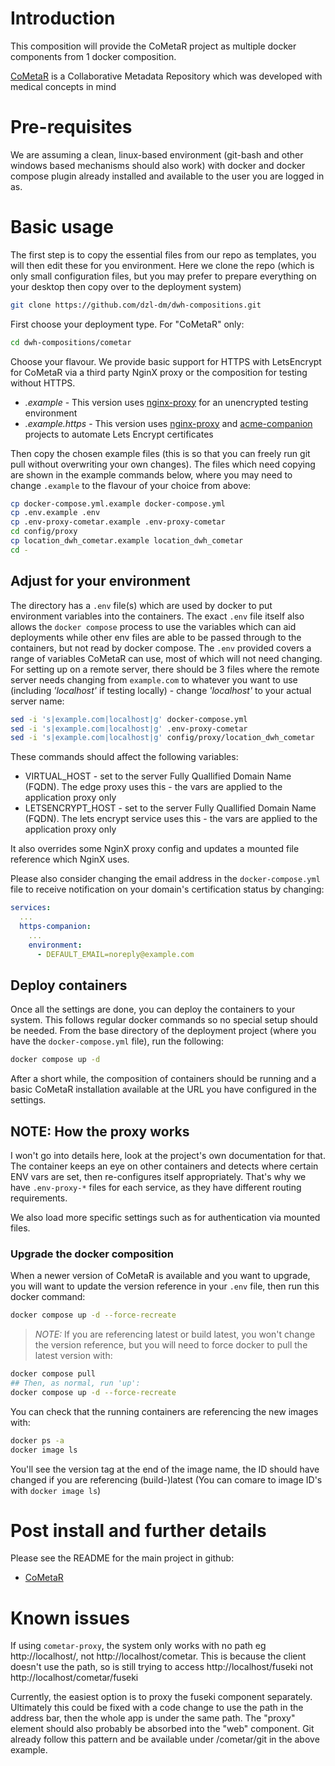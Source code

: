 
# Introduction
This composition will provide the CoMetaR project as multiple docker components from 1 docker composition.

[CoMetaR](https://github.com/dzl-dm/cometar) is a Collaborative Metadata Repository which was developed with medical concepts in mind

# Pre-requisites
We are assuming a clean, linux-based environment (git-bash and other windows based mechanisms should also work) with docker and docker compose plugin already installed and available to the user you are logged in as.

# Basic usage
The first step is to copy the essential files from our repo as templates, you will then edit these for you environment. Here we clone the repo (which is only small configuration files, but you may prefer to prepare everything on your desktop then copy over to the deployment system)
```sh
git clone https://github.com/dzl-dm/dwh-compositions.git
```

First choose your deployment type. For "CoMetaR" only:
```sh
cd dwh-compositions/cometar
```
Choose your flavour. We provide basic support for HTTPS with LetsEncrypt for CoMetaR via a third party NginX proxy or the composition for testing without HTTPS.  
* _.example_ - This version uses [nginx-proxy](https://github.com/nginx-proxy/nginx-proxy) for an unencrypted testing environment
* _.example.https_ - This version uses [nginx-proxy](https://github.com/nginx-proxy/nginx-proxy) and [acme-companion](https://github.com/nginx-proxy/acme-companion) projects to automate Lets Encrypt certificates

Then copy the chosen example files (this is so that you can freely run git pull without overwriting your own changes). The files which need copying are shown in the example commands below, where you may need to change `.example` to the flavour of your choice from above:
```sh
cp docker-compose.yml.example docker-compose.yml
cp .env.example .env
cp .env-proxy-cometar.example .env-proxy-cometar
cd config/proxy
cp location_dwh_cometar.example location_dwh_cometar
cd -
```

## Adjust for your environment
The directory has a `.env` file(s) which are used by docker to put environment variables into the containers. The exact `.env` file itself also allows the `docker compose` process to use the variables which can aid deployments while other env files are able to be passed through to the containers, but not read by docker compose. The `.env` provided covers a range of variables CoMetaR can use, most of which will not need changing. For setting up on a remote server, there should be 3 files where the remote server needs changing from `example.com` to whatever you want to use (including _'localhost'_ if testing locally) - change _'localhost'_ to your actual server name:
```sh
sed -i 's|example.com|localhost|g' docker-compose.yml
sed -i 's|example.com|localhost|g' .env-proxy-cometar
sed -i 's|example.com|localhost|g' config/proxy/location_dwh_cometar
```
These commands should affect the following variables:
* VIRTUAL_HOST - set to the server Fully Quallified Domain Name (FQDN). The edge proxy uses this - the vars are applied to the application proxy only
* LETSENCRYPT_HOST - set to the server Fully Quallified Domain Name (FQDN). The lets encrypt service uses this - the vars are applied to the application proxy only

It also overrides some NginX proxy config and updates a mounted file reference which NginX uses.

Please also consider changing the email address in the `docker-compose.yml` file to receive notification on your domain's certification status by changing:
```yaml
services:
  ...
  https-companion:
    ...
    environment:
      - DEFAULT_EMAIL=noreply@example.com
```

## Deploy containers
Once all the settings are done, you can deploy the containers to your system. This follows regular docker commands so no special setup should be needed. From the base directory of the deployment project (where you have the `docker-compose.yml` file), run the following:
```sh
docker compose up -d
```

After a short while, the composition of containers should be running and a basic CoMetaR installation available at the URL you have configured in the settings.


## NOTE: How the proxy works
I won't go into details here, look at the project's own documentation for that. The container keeps an eye on other containers and detects where certain ENV vars are set, then re-configures itself appropriately. That's why we have `.env-proxy-*` files for each service, as they have different routing requirements.

We also load more specific settings such as for authentication via mounted files.

### Upgrade the docker composition
When a newer version of CoMetaR is available and you want to upgrade, you will want to update the version reference in your `.env` file, then run this docker command:
```sh
docker compose up -d --force-recreate
```
> _NOTE:_ If you are referencing latest or build latest, you won't change the version reference, but you will need to force docker to pull the latest version with:
```sh
docker compose pull
## Then, as normal, run 'up':
docker compose up -d --force-recreate
```
You can check that the running containers are referencing the new images with:
```sh
docker ps -a
docker image ls
```
You'll see the version tag at the end of the image name, the ID should have changed if you are referencing (build-)latest (You can comare to image ID's with `docker image ls`)

# Post install and further details
Please see the README for the main project in github:
* [CoMetaR](https://github.com/dzl-dm/cometar)

# Known issues
If using `cometar-proxy`, the system only works with no path eg http://localhost/, not http://localhost/cometar. This is because the client doesn't use the path, so is still trying to access http://localhost/fuseki not http://localhost/cometar/fuseki

Currently, the easiest option is to proxy the fuseki component separately. Ultimately this could be fixed with a code change to use the path in the address bar, then the whole app is under the same path. The "proxy" element should also probably be absorbed into the "web" component. Git already follow this pattern and be available under /cometar/git in the above example.
